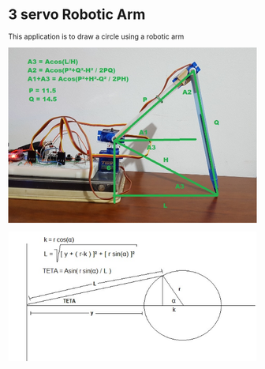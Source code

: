 # 3 servo Robotic Arm
   
This application is to draw a circle using a robotic arm

![Robotic Arm Dimensions](https://raw.githubusercontent.com/rsamanez/arduino-nano/master/3servoRoboticArm/arm-sizes.jpg)   
   
   
![Rotation Angle](https://raw.githubusercontent.com/rsamanez/arduino-nano/master/3servoRoboticArm/rotation-angle.jpg)
